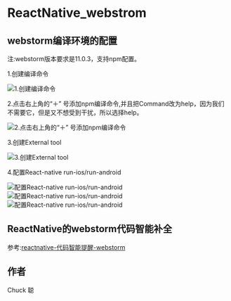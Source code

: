 # ReactNative_webstrom

## webstorm编译环境的配置

注:webstorm版本要求是11.0.3，支持npm配置。

1.创建编译命令

<img alt="1.创建编译命令" src="http://image17-c.poco.cn/mypoco/myphoto/20160315/13/17883239120160315135529027.jpg?320x307_120"/>

2.点击右上角的“＋” 号添加npm编译命令,并且把Command改为help，因为我们不需要它，但是又不想受到干扰，所以选择help。

<img alt="2.点击右上角的“＋” 号添加npm编译命令" src="http://image17-c.poco.cn/mypoco/myphoto/20160315/13/17883239120160315135607062.jpg?480x308_120"/>

3.创建External tool

<img alt="3.创建External tool" src="http://image17-c.poco.cn/mypoco/myphoto/20160315/13/17883239120160315135652028.jpg?100x196_120"/>

4.配置React-native run-ios/run-android

<img alt="配置React-native run-ios/run-android" src="http://image17-c.poco.cn/mypoco/myphoto/20160315/13/17883239120160315135719037.jpg?1814x250_120"/>

<img alt="配置React-native run-ios/run-android" src="http://image17-c.poco.cn/mypoco/myphoto/20160315/13/17883239120160315135741053.jpg?600x432_120"/>

<img alt="配置React-native run-ios/run-android" src="http://image17-c.poco.cn/mypoco/myphoto/20160315/13/17883239120160315135757084.jpg?880x425_120"/>

## ReactNative的webstorm代码智能补全

参考:[reactnative-代码智能提醒-webstorm](http://bbs.reactnative.cn/topic/103/reactnative-代码智能提醒-webstorm)

## 作者

Chuck 聪




